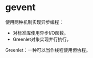 # gevent

使用两种机制实现异步编程：

- 对标准库使用异步I/O函数。
- Greenlet对象实现并行执行。

Greenlet：一种可以当作线程使用但协程。

```python
```